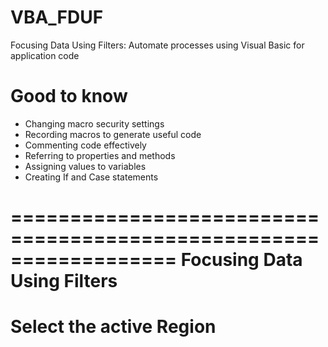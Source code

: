 # VBA_FDUF

Focusing Data Using Filters:  Automate processes using Visual Basic for application code

# Good to know
- Changing macro security settings
- Recording macros to generate useful code
- Commenting code effectively
- Referring to properties and methods
- Assigning values to variables
- Creating If and Case statements


==================================================================
                    Focusing Data Using Filters
==================================================================


# Select the active Region